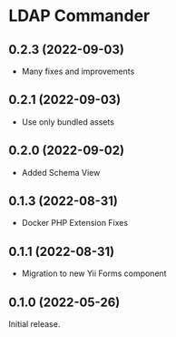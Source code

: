 # LDAP Commander


## 0.2.3 (2022-09-03)

- Many fixes and improvements

## 0.2.1 (2022-09-03)

- Use only bundled assets

## 0.2.0 (2022-09-02)

- Added Schema View

## 0.1.3 (2022-08-31)

- Docker PHP Extension Fixes

## 0.1.1 (2022-08-31)

- Migration to new Yii Forms component

## 0.1.0 (2022-05-26)

Initial release.
